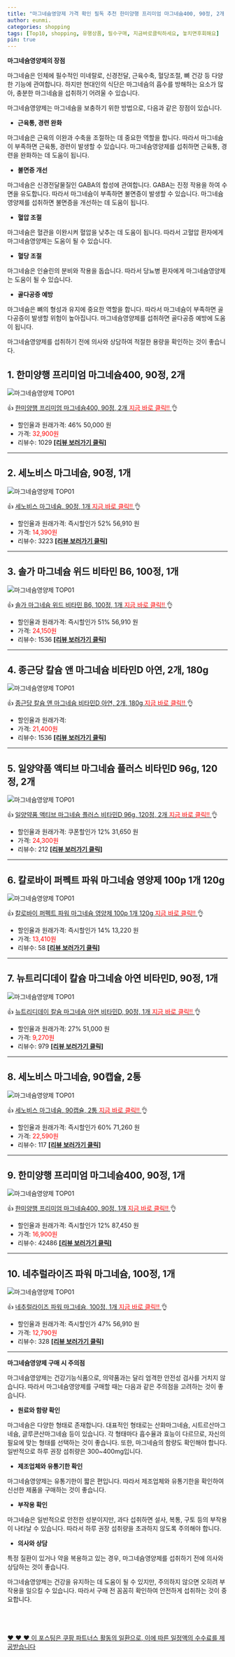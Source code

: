 ```yaml
---
title: "마그네슘영양제 가격 확인 필독 추천 한미양행 프리미엄 마그네슘400, 90정, 2개 비교 장점 구매가이드"
author: eunmi.
categories: shopping
tags: [Top10, shopping, 유행상품, 필수구매, 지금바로클릭하세요, 놓치면후회해요]
pin: true
---
```

**마그네슘영양제의 장점**

마그네슘은 인체에 필수적인 미네랄로, 신경전달, 근육수축, 혈당조절, 뼈 건강 등 다양한 기능에 관여합니다. 하지만 현대인의 식단은 마그네슘의 흡수를 방해하는 요소가 많아, 충분한 마그네슘을 섭취하기 어려울 수 있습니다.

마그네슘영양제는 마그네슘을 보충하기 위한 방법으로, 다음과 같은 장점이 있습니다.

* **근육통, 경련 완화**

마그네슘은 근육의 이완과 수축을 조절하는 데 중요한 역할을 합니다. 따라서 마그네슘이 부족하면 근육통, 경련이 발생할 수 있습니다. 마그네슘영양제를 섭취하면 근육통, 경련을 완화하는 데 도움이 됩니다.

* **불면증 개선**

마그네슘은 신경전달물질인 GABA의 합성에 관여합니다. GABA는 진정 작용을 하여 수면을 유도합니다. 따라서 마그네슘이 부족하면 불면증이 발생할 수 있습니다. 마그네슘영양제를 섭취하면 불면증을 개선하는 데 도움이 됩니다.

* **혈압 조절**

마그네슘은 혈관을 이완시켜 혈압을 낮추는 데 도움이 됩니다. 따라서 고혈압 환자에게 마그네슘영양제는 도움이 될 수 있습니다.

* **혈당 조절**

마그네슘은 인슐린의 분비와 작용을 돕습니다. 따라서 당뇨병 환자에게 마그네슘영양제는 도움이 될 수 있습니다.

* **골다공증 예방**

마그네슘은 뼈의 형성과 유지에 중요한 역할을 합니다. 따라서 마그네슘이 부족하면 골다공증이 발생할 위험이 높아집니다. 마그네슘영양제를 섭취하면 골다공증 예방에 도움이 됩니다.

마그네슘영양제를 섭취하기 전에 의사와 상담하여 적절한 용량을 확인하는 것이 좋습니다.

   

## 1. 한미양행 프리미엄 마그네슘400, 90정, 2개

![마그네슘영양제 TOP01](https://thumbnail9.coupangcdn.com/thumbnails/remote/230x230ex/image/vendor_inventory/efc4/c1084331f2a9593d286aa8833df608e5ae0b520b717b88a457a73a960c82.png)


👍 [한미양행 프리미엄 마그네슘400, 90정, 2개 <font color=red> 지금 바로 클릭!! </font> ](https://link.coupang.com/re/AFFSDP?lptag=AF3617701&subid=GithubCoopas&pageKey=6479376111&traceid=V0-153&itemId=14176480397&vendorItemId=84999045641) 👌 


- 할인율과 원래가격: 46%  50,000   원
- 가격: <span style='color:red'>32,900원</span>
- 리뷰수: 1029  [**[리뷰 보러가기 클릭]**](https://link.coupang.com/re/AFFSDP?lptag=AF3617701&subid=GithubCoopas&pageKey=6479376111&traceid=V0-153&itemId=14176480397&vendorItemId=84999045641)

---


   

## 2. 세노비스 마그네슘, 90정, 1개

![마그네슘영양제 TOP01](https://thumbnail8.coupangcdn.com/thumbnails/remote/230x230ex/image/retail/images/1860836383837329-7256f8d5-7c87-492e-ab0d-f301a39d6e2d.jpg)


👍 [세노비스 마그네슘, 90정, 1개 <font color=red> 지금 바로 클릭!! </font> ](https://link.coupang.com/re/AFFSDP?lptag=AF3617701&subid=GithubCoopas&pageKey=7266025304&traceid=V0-153&itemId=14888010890&vendorItemId=3350139303) 👌 


- 할인율과 원래가격: 즉시할인가 52%  56,910   원
- 가격: <span style='color:red'>14,390원</span>
- 리뷰수: 3223  [**[리뷰 보러가기 클릭]**](https://link.coupang.com/re/AFFSDP?lptag=AF3617701&subid=GithubCoopas&pageKey=7266025304&traceid=V0-153&itemId=14888010890&vendorItemId=3350139303)

---


   

## 3. 솔가 마그네슘 위드 비타민 B6, 100정, 1개

![마그네슘영양제 TOP01](https://thumbnail9.coupangcdn.com/thumbnails/remote/230x230ex/image/retail/images/4091915648657573-ee468f38-7230-400d-9fc6-99fe37d46744.jpg)


👍 [솔가 마그네슘 위드 비타민 B6, 100정, 1개 <font color=red> 지금 바로 클릭!! </font> ](https://link.coupang.com/re/AFFSDP?lptag=AF3617701&subid=GithubCoopas&pageKey=1181656&traceid=V0-153&itemId=5108922&vendorItemId=3006347665) 👌 


- 할인율과 원래가격: 즉시할인가 51%  56,910   원
- 가격: <span style='color:red'>24,150원</span>
- 리뷰수: 1536  [**[리뷰 보러가기 클릭]**](https://link.coupang.com/re/AFFSDP?lptag=AF3617701&subid=GithubCoopas&pageKey=1181656&traceid=V0-153&itemId=5108922&vendorItemId=3006347665)

---


   

## 4. 종근당 칼슘 앤 마그네슘 비타민D 아연, 2개, 180g

![마그네슘영양제 TOP01](https://thumbnail10.coupangcdn.com/thumbnails/remote/230x230ex/image/retail/images/878867126183184-35844b6c-dab4-4447-88b0-4332fb4b860e.jpg)


👍 [종근당 칼슘 앤 마그네슘 비타민D 아연, 2개, 180g <font color=red> 지금 바로 클릭!! </font> ](https://link.coupang.com/re/AFFSDP?lptag=AF3617701&subid=GithubCoopas&pageKey=1555572408&traceid=V0-153&itemId=2660624042&vendorItemId=70651270631) 👌 


- 할인율과 원래가격: 
- 가격: <span style='color:red'>21,400원</span>
- 리뷰수: 1536  [**[리뷰 보러가기 클릭]**](https://link.coupang.com/re/AFFSDP?lptag=AF3617701&subid=GithubCoopas&pageKey=1555572408&traceid=V0-153&itemId=2660624042&vendorItemId=70651270631)

---


   

## 5. 일양약품 액티브 마그네슘 플러스 비타민D 96g, 120정, 2개

![마그네슘영양제 TOP01](https://thumbnail8.coupangcdn.com/thumbnails/remote/230x230ex/image/retail/images/6c97cb14-2118-4066-9494-beb4f33723714386559337004509321.png)


👍 [일양약품 액티브 마그네슘 플러스 비타민D 96g, 120정, 2개 <font color=red> 지금 바로 클릭!! </font> ](https://link.coupang.com/re/AFFSDP?lptag=AF3617701&subid=GithubCoopas&pageKey=6143794587&traceid=V0-153&itemId=18729530279&vendorItemId=85862122287) 👌 


- 할인율과 원래가격: 쿠폰할인가 12%  31,650   원
- 가격: <span style='color:red'>24,300원</span>
- 리뷰수: 212  [**[리뷰 보러가기 클릭]**](https://link.coupang.com/re/AFFSDP?lptag=AF3617701&subid=GithubCoopas&pageKey=6143794587&traceid=V0-153&itemId=18729530279&vendorItemId=85862122287)

---


   

## 6. 칼로바이 퍼펙트 파워 마그네슘 영양제 100p 1개 120g

![마그네슘영양제 TOP01](https://thumbnail7.coupangcdn.com/thumbnails/remote/230x230ex/image/vendor_inventory/020d/8415f696e4ebfa80503b9d821823d5e697d59fe2c5403fc790f44987f5a4.jpg)


👍 [칼로바이 퍼펙트 파워 마그네슘 영양제 100p 1개 120g <font color=red> 지금 바로 클릭!! </font> ](https://link.coupang.com/re/AFFSDP?lptag=AF3617701&subid=GithubCoopas&pageKey=7566315178&traceid=V0-153&itemId=19944755955&vendorItemId=87575657164) 👌 


- 할인율과 원래가격: 즉시할인가 14%  13,220   원
- 가격: <span style='color:red'>13,410원</span>
- 리뷰수: 58  [**[리뷰 보러가기 클릭]**](https://link.coupang.com/re/AFFSDP?lptag=AF3617701&subid=GithubCoopas&pageKey=7566315178&traceid=V0-153&itemId=19944755955&vendorItemId=87575657164)

---


   

## 7. 뉴트리디데이 칼슘 마그네슘 아연 비타민D, 90정, 1개

![마그네슘영양제 TOP01](https://thumbnail10.coupangcdn.com/thumbnails/remote/230x230ex/image/retail/images/1258577769680989-7bcc3766-dbdd-4faa-a3e8-69f780423cac.jpg)


👍 [뉴트리디데이 칼슘 마그네슘 아연 비타민D, 90정, 1개 <font color=red> 지금 바로 클릭!! </font> ](https://link.coupang.com/re/AFFSDP?lptag=AF3617701&subid=GithubCoopas&pageKey=7663082990&traceid=V0-153&itemId=20420800467&vendorItemId=3447807470) 👌 


- 할인율과 원래가격: 27%  51,000   원
- 가격: <span style='color:red'>9,270원</span>
- 리뷰수: 979  [**[리뷰 보러가기 클릭]**](https://link.coupang.com/re/AFFSDP?lptag=AF3617701&subid=GithubCoopas&pageKey=7663082990&traceid=V0-153&itemId=20420800467&vendorItemId=3447807470)

---


   

## 8. 세노비스 마그네슘, 90캡슐, 2통

![마그네슘영양제 TOP01](https://thumbnail8.coupangcdn.com/thumbnails/remote/230x230ex/image/vendor_inventory/19e9/0afd6f2829a99dce3f7758decb41724834443b36327ccfa0abd27865edf4.JPG)


👍 [세노비스 마그네슘, 90캡슐, 2통 <font color=red> 지금 바로 클릭!! </font> ](https://link.coupang.com/re/AFFSDP?lptag=AF3617701&subid=GithubCoopas&pageKey=7266025304&traceid=V0-153&itemId=18146471240&vendorItemId=85296817119) 👌 


- 할인율과 원래가격: 즉시할인가 60%  71,260   원
- 가격: <span style='color:red'>22,590원</span>
- 리뷰수: 117  [**[리뷰 보러가기 클릭]**](https://link.coupang.com/re/AFFSDP?lptag=AF3617701&subid=GithubCoopas&pageKey=7266025304&traceid=V0-153&itemId=18146471240&vendorItemId=85296817119)

---


   

## 9. 한미양행 프리미엄 마그네슘400, 90정, 1개

![마그네슘영양제 TOP01](https://thumbnail6.coupangcdn.com/thumbnails/remote/230x230ex/image/vendor_inventory/d0d7/2e9bdc283fdbcf6b209c1791a974bda8968f01dfbc007e8492c1af0e3953.png)


👍 [한미양행 프리미엄 마그네슘400, 90정, 1개 <font color=red> 지금 바로 클릭!! </font> ](https://link.coupang.com/re/AFFSDP?lptag=AF3617701&subid=GithubCoopas&pageKey=6479376111&traceid=V0-153&itemId=16065587609&vendorItemId=84281276203) 👌 


- 할인율과 원래가격: 즉시할인가 12%  87,450   원
- 가격: <span style='color:red'>16,900원</span>
- 리뷰수: 42486  [**[리뷰 보러가기 클릭]**](https://link.coupang.com/re/AFFSDP?lptag=AF3617701&subid=GithubCoopas&pageKey=6479376111&traceid=V0-153&itemId=16065587609&vendorItemId=84281276203)

---


   

## 10. 네추럴라이즈 파워 마그네슘, 100정, 1개

![마그네슘영양제 TOP01](https://thumbnail10.coupangcdn.com/thumbnails/remote/230x230ex/image/retail/images/1820888133581454-a2ab2969-b02e-4598-8d67-8528b0082101.jpg)


👍 [네추럴라이즈 파워 마그네슘, 100정, 1개 <font color=red> 지금 바로 클릭!! </font> ](https://link.coupang.com/re/AFFSDP?lptag=AF3617701&subid=GithubCoopas&pageKey=238551335&traceid=V0-153&itemId=756581173&vendorItemId=4910503712) 👌 


- 할인율과 원래가격: 즉시할인가 47%  56,910   원
- 가격: <span style='color:red'>12,790원</span>
- 리뷰수: 328  [**[리뷰 보러가기 클릭]**](https://link.coupang.com/re/AFFSDP?lptag=AF3617701&subid=GithubCoopas&pageKey=238551335&traceid=V0-153&itemId=756581173&vendorItemId=4910503712)

---
**마그네슘영양제 구매 시 주의점**

마그네슘영양제는 건강기능식품으로, 의약품과는 달리 엄격한 안전성 검사를 거치지 않습니다. 따라서 마그네슘영양제를 구매할 때는 다음과 같은 주의점을 고려하는 것이 좋습니다.

* **원료와 함량 확인**

마그네슘은 다양한 형태로 존재합니다. 대표적인 형태로는 산화마그네슘, 시트르산마그네슘, 글루콘산마그네슘 등이 있습니다. 각 형태마다 흡수율과 효능이 다르므로, 자신의 필요에 맞는 형태를 선택하는 것이 좋습니다. 또한, 마그네슘의 함량도 확인해야 합니다. 일반적으로 하루 권장 섭취량은 300~400mg입니다.

* **제조업체와 유통기한 확인**

마그네슘영양제는 유통기한이 짧은 편입니다. 따라서 제조업체와 유통기한을 확인하여 신선한 제품을 구매하는 것이 좋습니다.

* **부작용 확인**

마그네슘은 일반적으로 안전한 성분이지만, 과다 섭취하면 설사, 복통, 구토 등의 부작용이 나타날 수 있습니다. 따라서 하루 권장 섭취량을 초과하지 않도록 주의해야 합니다.

* **의사와 상담**

특정 질환이 있거나 약을 복용하고 있는 경우, 마그네슘영양제를 섭취하기 전에 의사와 상담하는 것이 좋습니다.

마그네슘영양제는 건강을 유지하는 데 도움이 될 수 있지만, 주의하지 않으면 오히려 부작용을 일으킬 수 있습니다. 따라서 구매 전 꼼꼼히 확인하여 안전하게 섭취하는 것이 중요합니다.<br><br><br><br><br> [ ❤ ❤ ❤ 이 포스팅은 쿠팡 파트너스 활동의 일환으로, 이에 따른 일정액의 수수료를 제공받습니다](https://link.coupang.com/a/bcEFyh)